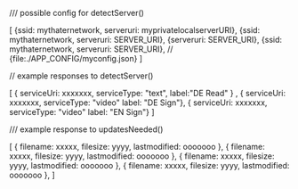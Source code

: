
/// possible config for detectServer()

[
    {ssid: mythaternetwork, serveruri: myprivatelocalserverURI},
    {ssid: mythaternetwork, serveruri: SERVER_URI},
    {serveruri: SERVER_URI},
    {ssid: mythaternetwork, serveruri: SERVER_URI},
    // {file:./APP_CONFIG/myconfig.json}
]




// example responses to detectServer()



[ 
    { serviceUri: xxxxxxx, serviceType: "text", label:"DE Read" } , 
    { serviceUri: xxxxxxx, serviceType: "video"  label: "DE Sign"},
    { serviceUri: xxxxxxx, serviceType: "video"  label: "EN Sign"} 
]







/// example response to updatesNeeded()


[
    { filename: xxxxx, filesize: yyyy, lastmodified: ooooooo },
    { filename: xxxxx, filesize: yyyy, lastmodified: ooooooo },
    { filename: xxxxx, filesize: yyyy, lastmodified: ooooooo },
    { filename: xxxxx, filesize: yyyy, lastmodified: ooooooo },
]